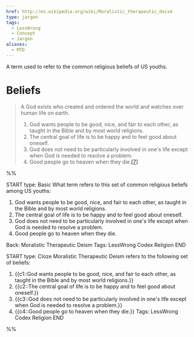 ```yaml
---
href: http://en.wikipedia.org/wiki/Moralistic_therapeutic_deism
type: jargon
tags:
  - LessWrong
  - Concept
  - Jargon
aliases:
  - MTD
---
```


A term used to refer to the common religious beliefs of US youths.

# Beliefs

> A God exists who created and ordered the world and watches over human life on earth.
>
> 1. God wants people to be good, nice, and fair to each other, as taught in the Bible and by most world religions.
> 2. The central goal of life is to be happy and to feel good about oneself.
> 3. God does not need to be particularly involved in one's life except when God is needed to resolve a problem.
> 4. Good people go to heaven when they die.[[7]](https://en.wikipedia.org/wiki/Moralistic_therapeutic_deism#cite_note-FOOTNOTESmith2005162%E2%80%9363-7)

%%

START
type: Basic
What term refers to this set of common religious beliefs among US youths:
1. God wants people to be good, nice, and fair to each other, as taught in the Bible and by most world religions.
2. The central goal of life is to be happy and to feel good about oneself.
3. God does not need to be particularly involved in one's life except when God is needed to resolve a problem.
4. Good people go to heaven when they die.

Back: Moralistic Therapeutic Deism
Tags: LessWrong Codex Religion
END

START
type: Cloze
Moralistic Therapeutic Deism refers to the following set of beliefs:
1. {{c1::God wants people to be good, nice, and fair to each other, as taught in the Bible and by most world religions.}}
2. {{c2::The central goal of life is to be happy and to feel good about oneself.}}
3. {{c3::God does not need to be particularly involved in one's life except when God is needed to resolve a problem.}}
4. {{c4::Good people go to heaven when they die.}}
Tags: LessWrong Codex Religion
END

%%
